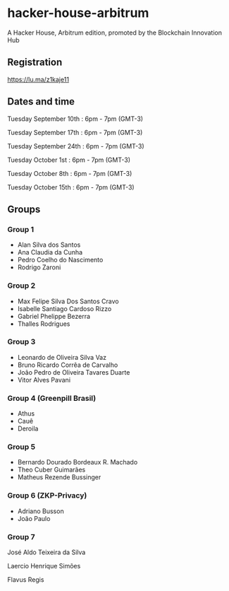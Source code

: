 # hacker-house-arbitrum
A Hacker House, Arbitrum edition, promoted by the Blockchain Innovation Hub

## Registration

https://lu.ma/z1kaje11

## ​Dates and time

​Tuesday September 10th : 6pm - 7pm (GMT-3)

​Tuesday September 17th : 6pm - 7pm (GMT-3)

​Tuesday September 24th : 6pm - 7pm (GMT-3)

​Tuesday October 1st : 6pm - 7pm (GMT-3)

​Tuesday October 8th : 6pm - 7pm (GMT-3)

​Tuesday October 15th : 6pm - 7pm (GMT-3)

## Groups

### Group 1
* Alan Silva dos Santos
* Ana Claudia da Cunha
* Pedro Coelho do Nascimento
* Rodrigo Zaroni

### Group 2
* Max Felipe Silva Dos Santos Cravo
* Isabelle Santiago Cardoso Rizzo
* Gabriel Phelippe Bezerra
* Thalles Rodrigues

### Group 3
* Leonardo de Oliveira Silva Vaz
* Bruno Ricardo Corrêa de Carvalho
* João Pedro de Oliveira Tavares Duarte
* Vitor Alves Pavani

### Group 4 (Greenpill Brasil)
* Athus
* Cauê
* Deroila

### Group 5
* Bernardo Dourado Bordeaux R. Machado
* Theo Cuber Guimarães
* Matheus Rezende Bussinger

### Group 6 (ZKP-Privacy)
* Adriano Busson
* João Paulo

### Group 7
José Aldo Teixeira da Silva

Laercio Henrique Simões

Flavus Regis
